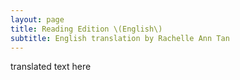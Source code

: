 ```yaml
---
layout: page
title: Reading Edition \(English\)
subtitle: English translation by Rachelle Ann Tan
---
```


translated text here
